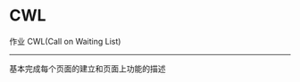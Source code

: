 CWL
===

作业 CWL(Call on Waiting List)

---------------------------------------
基本完成每个页面的建立和页面上功能的描述

